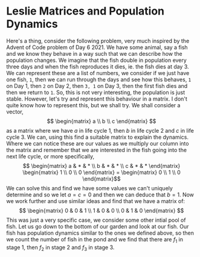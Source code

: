 # Leslie Matrices and Population Dynamics

Here's a thing, consider the following problem, very much inspired by the Advent of Code problem of
Day 6 2021. We have some animal, say a fish and we know they behave in a way such that we can 
describe how the population changes. We imagine that the fish double in population every three days and when 
the fish reproduces it dies, ie. the fish dies at day 3. We can represent these are a list of numbers, 
we consider if we just have one fish, `1`, then we can run through the days and see how this behaves, 
`1` on Day 1, then `2` on Day 2, then `3, 1` on Day 3, then the first fish dies and then we return to `1`.
So, this is not very interesting, the population is just stable. However, let's try and represent this behaviour 
in a matrix. I don't quite know how to represent this, but we shall try. We shall consider a vector,
$$ \begin{matrix} a \\ b \\ c \end{matrix} $$
as a matrix where we have $a$ in life cycle 1, then $b$ in life cycle 2 and $c$ in life cycle 3. We can, using this
find a suitable matrix to explain the dynamics. Where we can notice these are our values as we multiply our column 
into the matrix and remember that we are interested in the fish going into the next life cycle, or more specifically, 
$$ \begin{matrix} a & * & * \\ b & * & * \\ c & * & * \end{matrix} \begin{matrix} 1 \\ 0 \\ 0 \end{matrix} = \begin{matrix} 0 \\ 1 \\ 0 \end{matrix}$$
We can solve this and find we have some values we can't uniquely determine and so we let $a = c = 0$ and then we can deduce that $b = 1$. 
Now we work further and use similar ideas and find that we have a matrix of:
$$ \begin{matrix} 0 & 0 & 1 \\ 1 & 0 & 0 \\ 0 & 1 & 0 \end{matrix} $$
This was just a very specific case, we consider some other intial pool of fish. Let us go down to the bottom of
our garden and look at our fish. Our fish has population dynamics similar to the ones we defined above, so then
we count the number of fish in the pond and we find that there are $f_1$ in stage 1, then $f_2$ in stage 2 and $f_3$
in stage 3. 